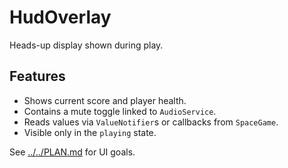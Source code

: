 # HudOverlay

Heads-up display shown during play.

## Features

- Shows current score and player health.
- Contains a mute toggle linked to `AudioService`.
- Reads values via `ValueNotifier`s or callbacks from `SpaceGame`.
- Visible only in the `playing` state.

See [../../PLAN.md](../../PLAN.md) for UI goals.
